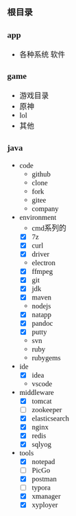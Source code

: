 <span  style="font-family: Simsun,serif; font-size: 17px; ">

### 根目录

### app

- 各种系统 软件

### game

- 游戏目录
- 原神
- lol
- 其他

### java

- code
    - github
    - clone
    - fork
    - gitee
    - company
- environment
    - cmd系列的
    - [x] 7z
    - [x] curl
    - [x] driver
    - electron
    - [x] ffmpeg
    - [x] git
    - [x] jdk
    - [x] maven
    - nodejs
    - [x] natapp
    - [x] pandoc
    - [x] putty
    - svn
    - ruby
    - rubygems
- ide
    - [x] idea
    - vscode
- middleware
    - [x] tomcat
    - [ ] zookeeper
    - [x] elasticsearch
    - [x] nginx
    - [x] redis
    - [x] sqlyog
- tools
    - [x] notepad
    - [ ] PicGo
    - [x] postman
    - [ ] typora
    - [x] xmanager
    - [x] xyployer

</span>